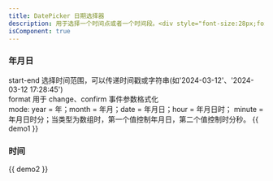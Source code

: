 ```yaml
---
title: DatePicker 日期选择器
description: 用于选择一个时间点或者一个时间段。<div style="font-size:28px;font-family:DIN-Medium;color:#0052d9;padding:8px 12px;border-radius:10px;background:#d9e1ff;display:inline-block;">^1.0.0</div>
isComponent: true
---
```


### 年月日

start-end 选择时间范围，可以传递时间戳或字符串(如'2024-03-12'、'2024-03-12 17:28:45')
<br/>
format 用于 change、confirm 事件参数格式化
<br/>
mode: year = 年；month = 年月；date = 年月日；hour = 年月日时； minute = 年月日时分；当类型为数组时，第一个值控制年月日，第二个值控制时分秒。
{{ demo1 }}

### 时间

{{ demo2 }}
